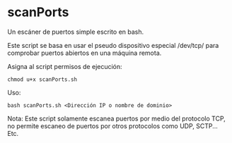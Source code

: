 # scanPorts
Un escáner de puertos simple escrito en bash.

Este script se basa en usar el pseudo dispositivo especial /dev/tcp/ para comprobar puertos abiertos en una máquina remota.

Asigna al script permisos de ejecución:

    chmod u+x scanPorts.sh

Uso:

    bash scanPorts.sh <Dirección IP o nombre de dominio>

Nota: Este script solamente escanea puertos por medio del protocolo TCP, no permite escaneo de puertos por otros protocolos como UDP, SCTP... Etc.
